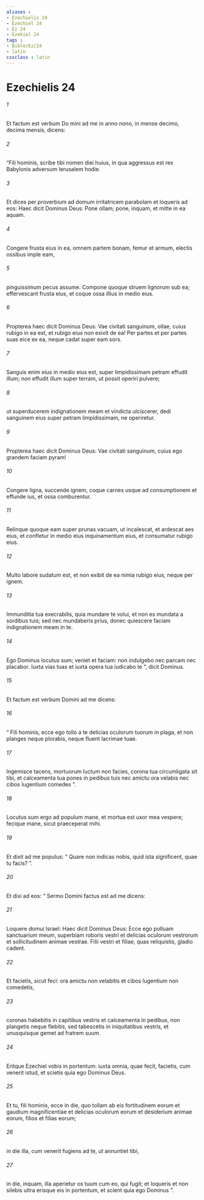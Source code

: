 ```yaml
---
aliases : 
- Ezechielis 24
- Ézéchiel 24
- Ez 24
- Ezekiel 24
tags : 
- Bible/Ez/24
- latin
cssclass : latin
---
```


# Ezechielis 24

###### 1
Et factum est verbum Do mini ad me in anno nono, in mense decimo, decima mensis, dicens: 
###### 2
“Fili hominis, scribe tibi nomen diei huius, in qua aggressus est rex Babylonis adversum Ierusalem hodie. 
###### 3
Et dices per proverbium ad domum irritatricem parabolam et loqueris ad eos: Haec dicit Dominus Deus: Pone ollam; pone, inquam, et mitte in ea aquam.
###### 4
Congere frusta eius in ea, omnem partem bonam, femur et armum, electis ossibus imple eam,
###### 5
pinguissimum pecus assume. Compone quoque struem lignorum sub ea; effervescant frusta eius, et coque ossa illius in medio eius.
###### 6
Propterea haec dicit Dominus Deus: Vae civitati sanguinum, ollae, cuius rubigo in ea est, et rubigo eius non exivit de ea! Per partes et per partes suas eice ex ea, neque cadat super eam sors.
###### 7
Sanguis enim eius in medio eius est, super limpidissimam petram effudit illum; non effudit illum super terram, ut possit operiri pulvere;
###### 8
ut superducerem indignationem meam et vindicta ulciscerer, dedi sanguinem eius super petram limpidissimam, ne operiretur.
###### 9
Propterea haec dicit Dominus Deus: Vae civitati sanguinum, cuius ego grandem faciam pyram!
###### 10
Congere ligna, succende ignem, coque carnes usque ad consumptionem et effunde ius, et ossa comburentur.
###### 11
Relinque quoque eam super prunas vacuam, ut incalescat, et ardescat aes eius, et confletur in medio eius inquinamentum eius, et consumatur rubigo eius.
###### 12
Multo labore sudatum est, et non exibit de ea nimia rubigo eius, neque per ignem.
###### 13
Immunditia tua execrabilis, quia mundare te volui, et non es mundata a sordibus tuis; sed nec mundaberis prius, donec quiescere faciam indignationem meam in te. 
###### 14
Ego Dominus locutus sum; veniet et faciam: non indulgebo nec parcam nec placabor. Iuxta vias tuas et iuxta opera tua iudicabo te ”, dicit Dominus.
###### 15
Et factum est verbum Domini ad me dicens: 
###### 16
“ Fili hominis, ecce ego tollo a te delicias oculorum tuorum in plaga, et non planges neque plorabis, neque fluent lacrimae tuae. 
###### 17
Ingemisce tacens, mortuorum luctum non facies, corona tua circumligata sit tibi, et calceamenta tua pones in pedibus tuis nec amictu ora velabis nec cibos lugentium comedes ”. 
###### 18
Locutus sum ergo ad populum mane, et mortua est uxor mea vespere; fecique mane, sicut praeceperat mihi. 
###### 19
Et dixit ad me populus: “ Quare non indicas nobis, quid ista significent, quae tu facis? ”. 
###### 20
Et dixi ad eos: “ Sermo Domini factus est ad me dicens: 
###### 21
Loquere domui Israel: Haec dicit Dominus Deus: Ecce ego polluam sanctuarium meum, superbiam roboris vestri et delicias oculorum vestrorum et sollicitudinem animae vestrae. Filii vestri et filiae, quas reliquistis, gladio cadent. 
###### 22
Et facietis, sicut feci: ora amictu non velabitis et cibos lugentium non comedetis, 
###### 23
coronas habebitis in capitibus vestris et calceamenta in pedibus, non plangetis neque flebitis, sed tabescetis in iniquitatibus vestris, et unusquisque gemet ad fratrem suum. 
###### 24
Eritque Ezechiel vobis in portentum: iuxta omnia, quae fecit, facietis, cum venerit istud, et scietis quia ego Dominus Deus.
###### 25
Et tu, fili hominis, ecce in die, quo tollam ab eis fortitudinem eorum et gaudium magnificentiae et delicias oculorum eorum et desiderium animae eorum, filios et filias eorum; 
###### 26
in die illa, cum venerit fugiens ad te, ut annuntiet tibi, 
###### 27
in die, inquam, illa aperietur os tuum cum eo, qui fugit; et loqueris et non silebis ultra erisque eis in portentum, et scient quia ego Dominus ”.
